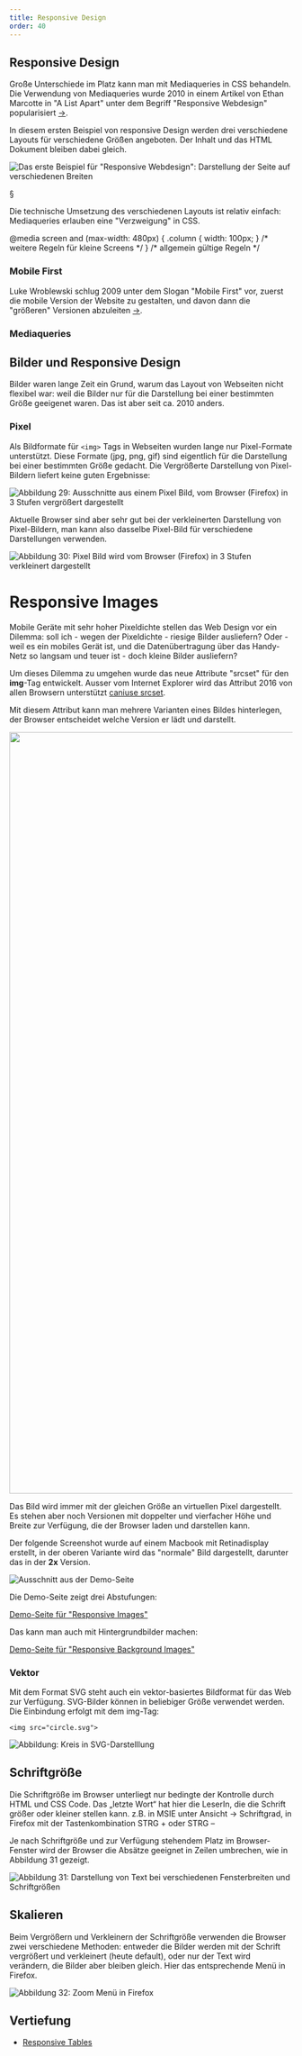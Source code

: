 ```yaml
---
title: Responsive Design 
order: 40
---
```


Responsive Design
--------------------

Große Unterschiede im Platz kann man mit Mediaqueries in CSS behandeln. Die Verwendung von Mediaqueries wurde 2010 in einem Artikel von Ethan Marcotte in "A List Apart" unter dem Begriff "Responsive Webdesign" popularisiert [&rarr;](http://www.alistapart.com/articles/responsive-web-design/).

In diesem ersten Beispiel von responsive Design werden drei verschiedene Layouts
für verschiedene Größen angeboten. Der Inhalt und das HTML Dokument bleiben dabei gleich.

![Das erste Beispiel für "Responsive Webdesign": Darstellung der Seite auf verschiedenen Breiten](/images/css-layout/responsive.png)

§

Die technische Umsetzung des verschiedenen Layouts ist relativ einfach: Mediaqueries erlauben eine "Verzweigung" in CSS.

<css caption="CSS mit Mediaqueries: Nur wenn Darstellung am Screen, und Breite kleiner gleich 480 Pixel">
@media screen and (max-width: 480px) {
  .column {
    width: 100px;
  }
  /* weitere Regeln für kleine Screens */
}
/* allgemein gültige Regeln */
</css>


### Mobile First

Luke Wroblewski schlug 2009 unter dem Slogan "Mobile First" vor, zuerst die mobile Version der Website zu gestalten, und davon dann die "größeren" Versionen abzuleiten [&rarr;](http://www.lukew.com/ff/entry.asp?933).


### Mediaqueries



Bilder und Responsive Design
----------

Bilder waren lange Zeit ein Grund, warum das Layout von Webseiten nicht flexibel war: weil die Bilder nur für die Darstellung bei einer bestimmten Größe geeigenet waren. Das ist aber seit ca. 2010 anders.

### Pixel
Als Bildformate für `<img>` Tags in Webseiten wurden lange nur Pixel-Formate unterstützt. Diese Formate (jpg, png, gif) sind eigentlich für die Darstellung bei einer bestimmten Größe gedacht. Die Vergrößerte Darstellung von Pixel-Bildern liefert keine guten Ergebnisse:


![Abbildung 29: Ausschnitte aus einem Pixel Bild, vom Browser (Firefox) in 3 Stufen vergrößert dargestellt](/images/css-layout/pixel-image-zoom.png)

Aktuelle Browser sind aber sehr gut bei der verkleinerten Darstellung von Pixel-Bildern, man kann also
dasselbe Pixel-Bild für verschiedene Darstellungen verwenden.


![Abbildung 30: Pixel Bild wird vom Browser (Firefox) in 3 Stufen verkleinert dargestellt](/images/css-layout/pixel-image-smaller.png)


# Responsive Images

Mobile Geräte mit sehr hoher Pixeldichte stellen das Web Design vor ein
Dilemma: soll ich - wegen der Pixeldichte - riesige Bilder ausliefern?
Oder - weil es ein mobiles Gerät ist, und die Datenübertragung über
das Handy-Netz so langsam und teuer ist - doch kleine Bilder ausliefern?

Um dieses Dilemma zu umgehen wurde das neue Attribute "srcset" für den **img**-Tag entwickelt.
Ausser vom Internet Explorer wird das Attribut 2016 von
allen Browsern unterstützt [caniuse srcset](http://caniuse.com/#feat=srcset).

Mit diesem Attribut kann man mehrere Varianten eines Bildes hinterlegen,
der Browser entscheidet welche Version er lädt und darstellt.


<htmlcode>
  <img src="salzburg.jpg" style="width: 1353px; height: 461px;"
       srcset="salzburg.jpg, salzburg@2x.jpg 2x, salzburg@4x.jpg 4x">
</htmlcode>

Das Bild wird immer mit der gleichen Größe an virtuellen Pixel dargestellt.
Es stehen aber noch Versionen mit doppelter und vierfacher Höhe und Breite
zur Verfügung, die der Browser laden und darstellen kann.

Der folgende Screenshot wurde auf einem Macbook mit Retinadisplay erstellt,
in der oberen Variante wird das "normale" Bild dargestellt, darunter das in
der **2x** Version.

![Ausschnitt aus der Demo-Seite](/images/css-layout/vergleich.jpg)

Die Demo-Seite zeigt drei Abstufungen:

[Demo-Seite für "Responsive Images"](/images/responsive-images/index.html)

Das kann man auch mit Hintergrundbilder machen:

[Demo-Seite für "Responsive Background Images"](/images/responsive-images/background.html)


### Vektor

Mit dem Format SVG steht auch ein vektor-basiertes Bildformat für das Web zur Verfügung. SVG-Bilder können in beliebiger Größe verwendet werden. Die Einbindung erfolgt mit dem img-Tag: 

    <img src="circle.svg">

![Abbildung: Kreis in SVG-Darstelllung](/images/circle.svg)

Schriftgröße
---------------
Die Schriftgröße im Browser unterliegt nur bedingte der Kontrolle durch HTML und CSS Code. Das „letzte Wort“ hat hier die LeserIn, die die Schrift größer oder kleiner stellen kann. z.B. in MSIE unter Ansicht → Schriftgrad, in Firefox mit der Tastenkombination STRG + oder STRG – 

Je nach Schriftgröße und zur Verfügung stehendem Platz im Browser-Fenster wird der Browser die Absätze geeignet in Zeilen umbrechen, wie in Abbildung 31 gezeigt. 


![Abbildung 31: Darstellung von Text bei verschiedenen Fensterbreiten und Schriftgrößen](/images/zeilenumbruch.png)

Skalieren
----------

Beim Vergrößern und Verkleinern der Schriftgröße verwenden die Browser zwei
verschiedene Methoden: entweder die Bilder werden mit der Schrift vergrößert und
verkleinert (heute default), oder nur der Text wird verändern, die Bilder aber bleiben gleich. 
Hier das entsprechende Menü in Firefox. 

![Abbildung 32: Zoom Menü in Firefox](/images/zoom.png)

Vertiefung
----------

* [Responsive Tables](http://blog.cloudfour.com/picking-responsive-tables-solution/)
